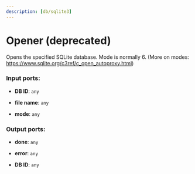 ```yaml
---
description: [db/sqlite3]
---
```


# Opener (deprecated)

Opens the specified SQLite database.
Mode is normally 6.
(More on modes: https://www.sqlite.org/c3ref/c_open_autoproxy.html)

### Input ports:

* __DB ID__: ` any `


* __file name__: ` any `


* __mode__: ` any `

### Output ports:

* __done__: ` any `


* __error__: ` any `


* __DB ID__: ` any `


